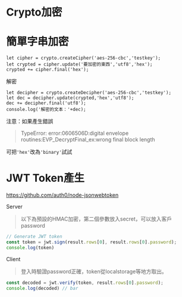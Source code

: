 # Crypto加密

# 簡單字串加密

```
let cipher = crypto.createCipher('aes-256-cbc','testkey');
let crypted = cipher.update('要加密的東西','utf8','hex');
crypted += cipher.final('hex');
```

解密

```
let decipher = crypto.createDecipher('aes-256-cbc','testkey');
let dec = decipher.update(crypted,'hex','utf8');
dec += decipher.final('utf8');
console.log('解密的文本：'+dec);
```

注意：如果產生錯誤

> TypeError: error:0606506D:digital envelope routines:EVP\_DecryptFinal\_ex:wrong final block length

可把`'hex'`改為`'binary'`試試



# JWT Token產生

https://github.com/auth0/node-jsonwebtoken

Server

> 以下為預設的HMAC加密，第二個參數放入secret，可以放入客戶password

```js
// Generate JWT token
const token = jwt.sign(result.rows[0], result.rows[0].password);
console.log(token)
```

Client

> 登入時驗證password正確，token從localstorage等地方取出。

```js
const decoded = jwt.verify(token, result.rows[0].password);
console.log(decoded) // bar
```



